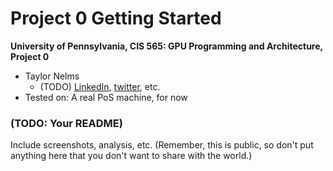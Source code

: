 Project 0 Getting Started
====================

**University of Pennsylvania, CIS 565: GPU Programming and Architecture, Project 0**

* Taylor Nelms
  * (TODO) [LinkedIn](), [twitter](https://twitter.com/nelms_taylor), etc.
* Tested on: A real PoS machine, for now
<!--* Tested on: (TODO) Windows 22, i7-2222 @ 2.22GHz 22GB, GTX 222 222MB (Moore 2222 Lab)-->

### (TODO: Your README)

Include screenshots, analysis, etc. (Remember, this is public, so don't put
anything here that you don't want to share with the world.)

